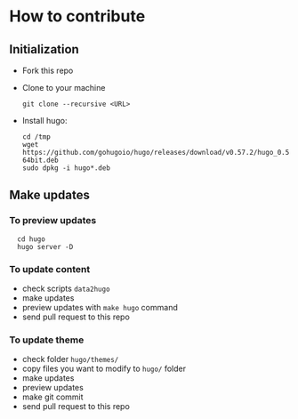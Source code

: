 
# How to contribute

## Initialization

* Fork this repo
* Clone to your machine

      git clone --recursive <URL>

* Install hugo:

      cd /tmp
      wget https://github.com/gohugoio/hugo/releases/download/v0.57.2/hugo_0.57.2_Linux-64bit.deb
      sudo dpkg -i hugo*.deb

## Make updates

### To preview updates

      cd hugo
      hugo server -D

### To update content

* check scripts ``data2hugo``
* make updates
* preview updates with `make hugo` command
* send pull request to this repo


### To update theme

* check folder ``hugo/themes/``
* copy files you want to modify to `hugo/` folder
* make updates
* preview updates
* make git commit
* send pull request to this repo
